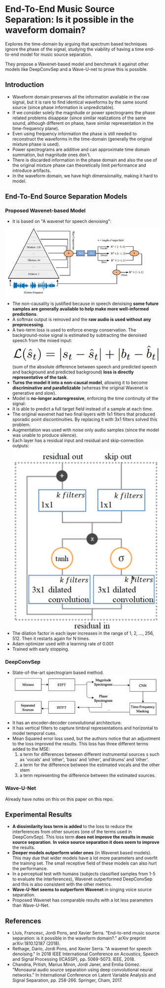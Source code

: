 # End-To-End Music Source Separation: Is it possible in the waveform domain?

Explores the time-domain by arguing that spectrum based techniques ignore the phase of the signal, studying the viability of having a time end-to-end model for music source separation.

They propose a Wavenet-based model and benchmark it against other models like DeepConvSep and a Wave-U-net to prove this is possible.

## Introduction

- Waveform domain preserves all the information available in the raw signal, but it is rare to find identical waveforms by the same sound source (since phase information is unpredictable).
- If we consider solely the magnitude or power spectrograms the phase related problems disappear (since similar realizations of the same sound, although different on phase, have similar representation in the time-frequency plane).
- Even using frequency information the phase is still needed to reconstruct the waveforms in the time-domain (generally the original mixture phase is used). 
- Power spectrograms are additive and can approximate time domain summation, but magnitude ones don't.
- There is discarded information in the phase domain and also the use of the original mixture phase can theoretically limit performance and introduce artifacts.
- In the waveform domain, we have high dimensionality, making it hard to model.

## End-To-End Source Separation Models

### Proposed Wavenet-based Model

- It is based on "A wavenet for speech denoising":

![wavenet](assets/wavenet_model.jpg)

- The non-causality is justified because in speech denoising **some future samples are generally available to help make more well-informed predictions**.
- A softmax output is removed and the **raw audio is used without any preprocessing**.
- A two-term loss is used to enforce energy conservation. The background-noise signal is estimated by subtracting the denoised speech from the mixed input: ![wavenet2](assets/wavenet_loss.png) (sum of the absolute difference between speech and predicted speech and background and predicted background) **loss is directly representative of the task**.
- **Turns the model it into a non-causal model**, allowing it to become **discriminative and parallelizable** (whereas the original Wavenet is generative and slow).
- Model is **no-longer autoregressive**, enforcing the time continuity of the signal:
- It is able to predict a full target field instead of a sample at each time.
- The original wavenet had two final layers with 1x1 filters that produced sporadic point discontinuities. By replacing it with 3x1 filters solved this problem.
- Augmentation was used with noise only audio samples (since the model was unable to produce silence).
- Each layer has a residual input and residual and skip-connection outputs:
![wavenet3](assets/wavenet_layer.png)
- The dilation factor in each layer increases in the range of 1, 2, ..., 256, 512. Then it restarts again for N times.
- Adam optimizer used with a learning rate of 0.001
- Trained with early stopping.

### DeepConvSep

- State-of-the-art spectrogram based method. 
![wavenet3](assets/deepconvsep.png)
- It has an encoder-decoder convolutional architecture.
- It has vertical filters to capture timbral representations and horizontal to model temporal cues. 
- Mean Squared error loss used, but the authors notice that an adjustment to the loss improved the results. This loss has three different terms added to the MSE:
    1. a term for differences between different instrumental sources s such as ’vocals’ and ’other’, ’bass’ and ’other’, and’drums’ and ’other’.
    2. a term for the difference between the estimated vocals and the other stem
    3. a term representing the difference between the estimated sources.

### Wave-U-Net

Already have notes on this on this paper on this repo.

## Experimental Results

- **A dissimilarity loss term is added** to the loss to reduce the interferences from other sources (one of the terms used in DeepConvSep). This loss term **does not improve the results in music source separation**. **In voice source separation it does seem to improve** the results. 
- **Deeper models outperform wider ones** (in Wavenet based models). This may due that wider models have a lot more parameters and overfit the training set. The small receptive field of these models can also hurt the performance. 
- In a perceptual test with humans (subjects classified samples from 1-5 to evaluate the interferences), Wavenet outperformed DeepConvSep and this is also consistent with the other metrics. 
- **Wave-U-Net seems to outperform Wavenet** in singing voice source separation. 
- Proposed Wavenet has comparable results with a lot less parameters than Wave-U-Net.

## References

- Lluís, Francesc, Jordi Pons, and Xavier Serra. "End-to-end music source separation: is it possible in the waveform domain?." arXiv preprint arXiv:1810.12187 (2018).
- Rethage, Dario, Jordi Pons, and Xavier Serra. "A wavenet for speech denoising." In 2018 IEEE International Conference on Acoustics, Speech and Signal Processing (ICASSP), pp. 5069-5073. IEEE, 2018.
- Chandna, Pritish, Marius Miron, Jordi Janer, and Emilia Gómez. "Monoaural audio source separation using deep convolutional neural networks." In International Conference on Latent Variable Analysis and Signal Separation, pp. 258-266. Springer, Cham, 2017.